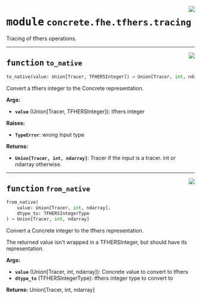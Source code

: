 <!-- markdownlint-disable -->

<a href="../../frontends/concrete-python/concrete/fhe/tfhers/tracing.py#L0"><img align="right" style="float:right;" src="https://img.shields.io/badge/-source-cccccc?style=flat-square"></a>

# <kbd>module</kbd> `concrete.fhe.tfhers.tracing`
Tracing of tfhers operations. 


---

<a href="../../frontends/concrete-python/concrete/fhe/tfhers/tracing.py#L19"><img align="right" style="float:right;" src="https://img.shields.io/badge/-source-cccccc?style=flat-square"></a>

## <kbd>function</kbd> `to_native`

```python
to_native(value: Union[Tracer, TFHERSInteger]) → Union[Tracer, int, ndarray]
```

Convert a tfhers integer to the Concrete representation. 



**Args:**
 
 - <b>`value`</b> (Union[Tracer, TFHERSInteger]):  tfhers integer 



**Raises:**
 
 - <b>`TypeError`</b>:  wrong input type 



**Returns:**
 
 - <b>`Union[Tracer, int, ndarray]`</b>:  Tracer if the input is a tracer. int or ndarray otherwise. 


---

<a href="../../frontends/concrete-python/concrete/fhe/tfhers/tracing.py#L46"><img align="right" style="float:right;" src="https://img.shields.io/badge/-source-cccccc?style=flat-square"></a>

## <kbd>function</kbd> `from_native`

```python
from_native(
    value: Union[Tracer, int, ndarray],
    dtype_to: TFHERSIntegerType
) → Union[Tracer, int, ndarray]
```

Convert a Concrete integer to the tfhers representation. 

The returned value isn't wrapped in a TFHERSInteger, but should have its representation. 



**Args:**
 
 - <b>`value`</b> (Union[Tracer, int, ndarray]):  Concrete value to convert to tfhers 
 - <b>`dtype_to`</b> (TFHERSIntegerType):  tfhers integer type to convert to 



**Returns:**
 Union[Tracer, int, ndarray] 


